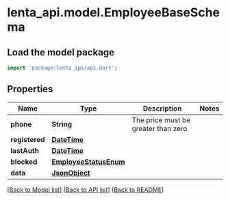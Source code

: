 # lenta_api.model.EmployeeBaseSchema

## Load the model package
```dart
import 'package:lenta_api/api.dart';
```

## Properties
Name | Type | Description | Notes
------------ | ------------- | ------------- | -------------
**phone** | **String** | The price must be greater than zero | 
**registered** | [**DateTime**](DateTime.md) |  | 
**lastAuth** | [**DateTime**](DateTime.md) |  | 
**blocked** | [**EmployeeStatusEnum**](EmployeeStatusEnum.md) |  | 
**data** | [**JsonObject**](.md) |  | 

[[Back to Model list]](../README.md#documentation-for-models) [[Back to API list]](../README.md#documentation-for-api-endpoints) [[Back to README]](../README.md)


